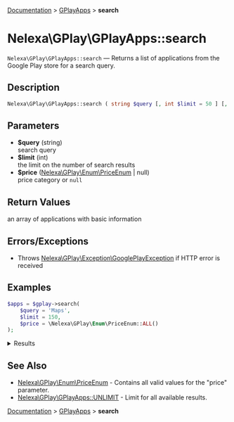 [Documentation](../../README.md) > [GPlayApps](README.md) > **search**

# Nelexa\GPlay\GPlayApps::search
`Nelexa\GPlay\GPlayApps::search` — Returns a list of applications from the Google Play store for a search query.

## Description
```php
Nelexa\GPlay\GPlayApps::search ( string $query [, int $limit = 50 ] [, Nelexa\GPlay\Enum\PriceEnum | null $price = null ] ) : Nelexa\GPlay\Model\App[]
```

## Parameters
* **$query** (string)  
search query
* **$limit** (int)  
the limit on the number of search results
* **$price** ([Nelexa\GPlay\Enum\PriceEnum](../PriceEnum/README.md) | null)  
price category or `null`

## Return Values
an array of applications with basic information


## Errors/Exceptions
* Throws [Nelexa\GPlay\Exception\GooglePlayException](../GooglePlayException/README.md) if HTTP error is received
## Examples
```php
$apps = $gplay->search(
    $query = 'Maps',
    $limit = 150,
    $price = \Nelexa\GPlay\Enum\PriceEnum::ALL()
);
```
<details>
  <summary>Results</summary>

```php
array:150 [
    0 => class Nelexa\GPlay\Model\App {
      -getId(): string: "com.google.android.apps.maps"
      -getLocale(): string: "en_US"
      -getCountry(): string: "us"
      -getUrl(): string: "https://play.google.com/store/apps/details?id=com.google.android.apps.maps"
      -getFullUrl(): string: "https://play.google.com/store/apps/details?id=com.google.android.apps.maps&hl=en_US&gl=us"
      -getName(): string: "Maps - Navigate & Explore"
      -getSummary(): ?string: "Real-time GPS navigation & local suggestions for food, events, & activities"
      -getDeveloper(): Nelexa\GPlay\Model\Developer: {
        -getId(): string: "5700313618786177705"
        -getUrl(): string: "https://play.google.com/store/apps/dev?id=5700313618786177705"
        -getName(): string: "Google LLC"
        -getDescription(): ?string: null
        -getWebsite(): ?string: null
        -getIcon(): ?Nelexa\GPlay\Model\GoogleImage: null
        -getCover(): ?Nelexa\GPlay\Model\GoogleImage: null
        -getEmail(): ?string: null
        -getAddress(): ?string: null
        -asArray(): array: …
        -jsonSerialize(): mixed: …
      }
      -getIcon(): Nelexa\GPlay\Model\GoogleImage: {
        -getUrl(): string: "https://lh3.googleusercontent.com/Kf8WTct65hFJxBUDm5E-EpYsiDoLQiGGbnuyP6HBNax43YShXti9THPon1YKB6zPYpA"
        -getOriginalSizeUrl(): string: "https://lh3.googleusercontent.com/Kf8WTct65hFJxBUDm5E-EpYsiDoLQiGGbnuyP6HBNax43YShXti9THPon1YKB6zPYpA=s0"
        -getBinaryImageContent(): string: …
        -__toString(): string: "https://lh3.googleusercontent.com/Kf8WTct65hFJxBUDm5E-EpYsiDoLQiGGbnuyP6HBNax43YShXti9THPon1YKB6zPYpA"
      }
      -getScore(): float: 4.3254695
      -getPriceText(): ?string: null
      -isFree(): bool: true
      -asArray(): array: …
      -jsonSerialize(): mixed: …
    }
    1 => class Nelexa\GPlay\Model\App {
      -getId(): string: "com.google.android.apps.mapslite"
      -getLocale(): string: "en_US"
      -getCountry(): string: "us"
      -getUrl(): string: "https://play.google.com/store/apps/details?id=com.google.android.apps.mapslite"
      -getFullUrl(): string: "https://play.google.com/store/apps/details?id=com.google.android.apps.mapslite&hl=en_US&gl=us"
      -getName(): string: "Google Maps Go - Directions, Traffic & Transit"
      -getSummary(): ?string: "Get real-time traffic, directions, search and find places"
      -getDeveloper(): Nelexa\GPlay\Model\Developer: {
        -getId(): string: "5700313618786177705"
        -getUrl(): string: "https://play.google.com/store/apps/dev?id=5700313618786177705"
        -getName(): string: "Google LLC"
        -getDescription(): ?string: null
        -getWebsite(): ?string: null
        -getIcon(): ?Nelexa\GPlay\Model\GoogleImage: null
        -getCover(): ?Nelexa\GPlay\Model\GoogleImage: null
        -getEmail(): ?string: null
        -getAddress(): ?string: null
        -asArray(): array: …
        -jsonSerialize(): mixed: …
      }
      -getIcon(): Nelexa\GPlay\Model\GoogleImage: {
        -getUrl(): string: "https://lh3.googleusercontent.com/0uRNRSe4iS6nhvfbBcoScHcBTx1PMmxkCx8rrEsI2UQcQeZ5ByKz8fkhwRqR3vttOg"
        -getOriginalSizeUrl(): string: "https://lh3.googleusercontent.com/0uRNRSe4iS6nhvfbBcoScHcBTx1PMmxkCx8rrEsI2UQcQeZ5ByKz8fkhwRqR3vttOg=s0"
        -getBinaryImageContent(): string: …
        -__toString(): string: "https://lh3.googleusercontent.com/0uRNRSe4iS6nhvfbBcoScHcBTx1PMmxkCx8rrEsI2UQcQeZ5ByKz8fkhwRqR3vttOg"
      }
      -getScore(): float: 4.3090644
      -getPriceText(): ?string: null
      -isFree(): bool: true
      -asArray(): array: …
      -jsonSerialize(): mixed: …
    }
    …
  ]
```

</details>

## See Also
* [Nelexa\GPlay\Enum\PriceEnum](../PriceEnum/README.md) - Contains all valid values for the "price" parameter.
* [Nelexa\GPlay\GPlayApps::UNLIMIT](README.md#predefined-constants) - Limit for all available results.

[Documentation](../../README.md) > [GPlayApps](README.md) > **search**
